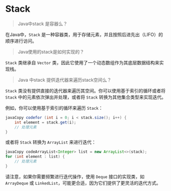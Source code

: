 # Stack

> Java中stack 是容器么？&#x20;

在Java中，`Stack` 是一种容器类，用于存储元素，并且按照后进先出（LIFO）的顺序进行访问。

> Java使用的stack是如何实现的？

`Stack` 类继承自 `Vector` 类，因此它使用了一个动态数组作为其底层数据结构来实现栈。

> Java 中stack 提供迭代器来遍历stack空间么？

`Stack` 类没有提供直接的迭代器来遍历其空间。你可以使用基于索引的循环或者将 `Stack` 中的元素依次弹出并处理，或者将 `Stack` 转换为其他集合类型来实现迭代。

例如，你可以使用基于索引的循环来遍历 `Stack`：

```java
javaCopy codefor (int i = 0; i < stack.size(); i++) {
    int element = stack.get(i);
    // 处理元素
}
```

或者将 `Stack` 转换为 `ArrayList` 来进行迭代：

```java
javaCopy codeArrayList<Integer> list = new ArrayList<>(stack);
for (int element : list) {
    // 处理元素
}
```

请注意，如果你需要频繁进行迭代操作，使用 `Deque` 接口的实现类，如 `ArrayDeque` 或 `LinkedList`，可能更合适，因为它们提供了更灵活的迭代方式。
